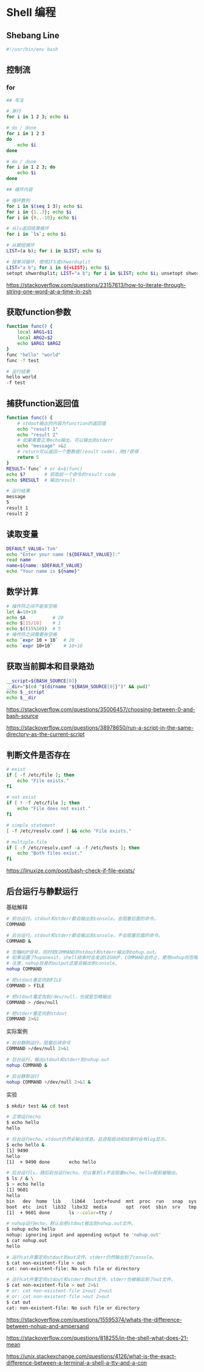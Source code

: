 # Shell 编程



## Shebang Line

```bash
#!/usr/bin/env bash
```



## 控制流

### for

```bash
## 写法

# 单行
for i in 1 2 3; echo $i

# do / done
for i in 1 2 3
do
	echo $i
done

# do / done
for i in 1 2 3; do
	echo $i
done

## 循环内容

# 循环数列
for i in $(seq 1 3); echo $i
for i in {1..3}; echo $i
for i in {0..-10}; echo $i

# 从ls返回结果循环
for i in `ls`; echo $i

# 从数组循环
LIST=(a b); for i in $LIST; echo $i

# 按单词循环，使用IFS或shwordsplit
LIST="a b"; for i in ${=LIST}; echo $i
setopt shwordsplit; LIST="a b"; for i in $LIST; echo $i; unsetopt shwordsplit
```

https://stackoverflow.com/questions/23157613/how-to-iterate-through-string-one-word-at-a-time-in-zsh



## 获取function参数

```bash
function func() {
	local ARG1=$1
	local ARG2=$2
	echo $ARG1 $ARG2
}
func "hello" "world"
func -f test

# 运行结果
hello world
-f test
```



## 捕获function返回值

```bash
function func() {
    # stdout输出的内容为function的返回值
    echo "result 1"
    echo "result 2"
    # 如果需要正常echo输出，可以输出到stderr
    echo "message" >&2
    # return可以返回一个整数值(result code)，用$?获得
    return 5
}
RESULT=`func` # or A=$(func)
echo $?       # 获取前一个命令的result code
echo $RESULT  # 输出result

# 运行结果
message
5
result 1
result 2
```



## 读取变量

```bash
DEFAULT_VALUE='Tom'
echo "Enter your name [${DEFAULT_VALUE}]:"
read name
name=${name:-$DEFAULT_VALUE}
echo "Your name is ${name}"
```



## 数学计算

```bash
# 操作符之间不能有空格
let A=10+10
echo $A          # 20
echo $[15/10]    # 1
echo $((15%10))  # 5
# 操作符之间需要有空格
echo `expr 10 + 10`  # 20
echo `expr 10+10`    # 10+10
```



## 获取当前脚本和目录路劲

```bash
__script=${BASH_SOURCE[0]}
__dir="$(cd "$(dirname "${BASH_SOURCE[0]}")" && pwd)"
echo $__script
echo $__dir
```

https://stackoverflow.com/questions/35006457/choosing-between-0-and-bash-source

https://stackoverflow.com/questions/38978650/run-a-script-in-the-same-directory-as-the-current-script



## 判断文件是否存在

```bash
# exist
if [ -f /etc/file ]; then
	echo "File exists."
fi

# not exist
if [ ! -f /etc/file ]; then
	echo "File does not exist."
fi

# simple statement
[ -f /etc/resolv.conf ] && echo "File exists."

# multiple file
if [ -f /etc/resolv.conf -a -f /etc/hosts ]; then
    echo "Both files exist."
fi
```

https://linuxize.com/post/bash-check-if-file-exists/



## 后台运行与静默运行

基础解释

```bash
# 前台运行。stdout和stderr都会输出到console。会阻塞后面的命令。
COMMAND

# 后台运行。stdout和stderr都会输出到console。不会阻塞后面的命令。
COMMAND &

# 忽略HUP信号，同时把COMMAND的stdout和stderr输出到nohup.out。
# 如果设置了huponexit，shell结束时会发送SIGHUP，COMMAND会终止，使用nohup则忽略HUP信号。
# 注意，nohup自身的output还是会输出到console。
nohup COMMAND

# 把stdout重定向到FILE
COMMAND > FILE

# 把stdout重定向到/dev/null，也就是忽略输出
COMMAND > /dev/null

# 把stderr重定向到stdout
COMMAND 2>&1
```

实际案例

```bash
# 前台静默运行，阻塞后续命令
COMMAND >/dev/null 2>&1

# 后台运行，输出stdout和stderr到nohup.out
nohup COMMAND &

# 后台静默运行
nohup COMMAND >/dev/null 2>&1 &
```

实验

```bash
$ mkdir test && cd test

# 正常运行echo
$ echo hello
hello

# 后台运行echo。stdout仍然会输出信息。且进程启动和结束时会有log显示。
$ echo hello &
[1] 9490
hello
[1]  + 9490 done       echo hello

# 后台运行ls，随后前台运行echo。可以看到ls不会阻塞echo，hello提前被输出。
$ ls / & \
$ > echo hello
[1] 9601
hello
bin   dev  home  lib    lib64   lost+found  mnt  proc  run   snap  sys  usr
boot  etc  init  lib32  libx32  media       opt  root  sbin  srv   tmp  var
[1]  + 9601 done       ls --color=tty /

# nohup运行echo。默认会把stdout输出到nohup.out文件。
$ nohup echo hello
nohup: ignoring input and appending output to 'nohup.out'
$ cat nohup.out
hello

# 运行cat并重定向stdout到out文件。stderr仍然输出到了console。
$ cat non-existent-file > out
cat: non-existent-file: No such file or directory

# 运行cat并重定向stdout和stderr到out文件。stderr也被输出到了out文件。
$ cat non-existent-file > out 2>&1
# or: cat non-existent-file 1>out 2>out
# or: cat non-existent-file >out 2>out
$ cat out
cat: non-existent-file: No such file or directory
```



https://stackoverflow.com/questions/15595374/whats-the-difference-between-nohup-and-ampersand

https://stackoverflow.com/questions/818255/in-the-shell-what-does-21-mean

https://unix.stackexchange.com/questions/4126/what-is-the-exact-difference-between-a-terminal-a-shell-a-tty-and-a-con